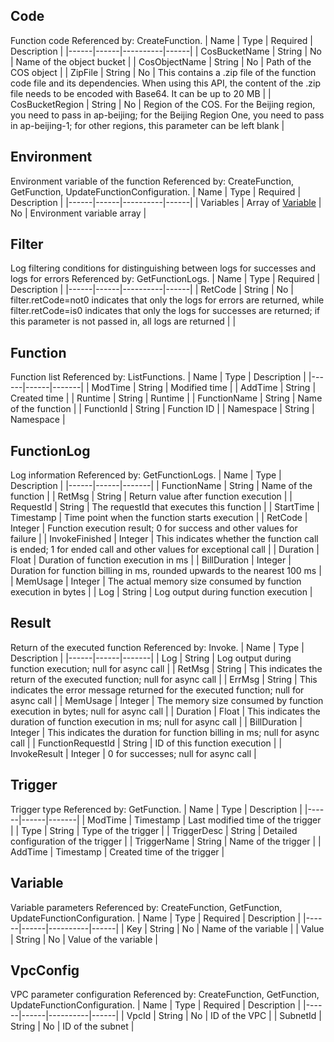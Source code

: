## Code
Function code
Referenced by: CreateFunction.
| Name | Type | Required | Description |
|------|------|----------|------|
| CosBucketName | String | No | Name of the object bucket |
| CosObjectName | String | No | Path of the COS object |
| ZipFile | String | No | This contains a .zip file of the function code file and its dependencies. When using this API, the content of the .zip file needs to be encoded with Base64. It can be up to 20 MB |
| CosBucketRegion | String | No | Region of the COS. For the Beijing region, you need to pass in ap-beijing; for the Beijing Region One, you need to pass in ap-beijing-1; for other regions, this parameter can be left blank |
## Environment
Environment variable of the function
Referenced by: CreateFunction, GetFunction, UpdateFunctionConfiguration.
| Name | Type | Required | Description |
|------|------|----------|------|
| Variables | Array of [Variable](#Variable) | No | Environment variable array |
## Filter
Log filtering conditions for distinguishing between logs for successes and logs for errors
Referenced by: GetFunctionLogs.
| Name | Type | Required | Description |
|------|------|----------|------|
| RetCode | String | No | filter.retCode=not0 indicates that only the logs for errors are returned, while filter.retCode=is0 indicates that only the logs for successes are returned; if this parameter is not passed in, all logs are returned | |
## Function
Function list
Referenced by: ListFunctions.
| Name | Type | Description |
|------|------|-------|
| ModTime | String | Modified time |
| AddTime | String | Created time |
| Runtime | String | Runtime |
| FunctionName | String | Name of the function |
| FunctionId | String | Function ID |
| Namespace | String | Namespace |
## FunctionLog
Log information
Referenced by: GetFunctionLogs.
| Name | Type | Description |
|------|------|-------|
| FunctionName | String | Name of the function |
| RetMsg | String | Return value after function execution |
| RequestId | String | The requestId that executes this function |
| StartTime | Timestamp | Time point when the function starts execution |
| RetCode | Integer | Function execution result; 0 for success and other values for failure |
| InvokeFinished | Integer | This indicates whether the function call is ended; 1 for ended call and other values for exceptional call |
| Duration | Float | Duration of function execution in ms |
| BillDuration | Integer | Duration for function billing in ms, rounded upwards to the nearest 100 ms |
| MemUsage | Integer | The actual memory size consumed by function execution in bytes |
| Log | String | Log output during function execution |
## Result
Return of the executed function
Referenced by: Invoke.
| Name | Type | Description |
|------|------|-------|
| Log | String | Log output during function execution; null for async call |
| RetMsg | String | This indicates the return of the executed function; null for async call |
| ErrMsg | String | This indicates the error message returned for the executed function; null for async call |
| MemUsage | Integer | The memory size consumed by function execution in bytes; null for async call |
| Duration | Float | This indicates the duration of function execution in ms; null for async call |
| BillDuration | Integer | This indicates the duration for function billing in ms; null for async call |
| FunctionRequestId | String | ID of this function execution |
| InvokeResult | Integer | 0 for successes; null for async call |
## Trigger
Trigger type
Referenced by: GetFunction.
| Name | Type | Description |
|------|------|-------|
| ModTime | Timestamp | Last modified time of the trigger |
| Type | String | Type of the trigger |
| TriggerDesc | String | Detailed configuration of the trigger |
| TriggerName | String | Name of the trigger |
| AddTime | Timestamp | Created time of the trigger |
## Variable
Variable parameters
Referenced by: CreateFunction, GetFunction, UpdateFunctionConfiguration.
| Name | Type | Required | Description |
|------|------|----------|------|
| Key | String | No | Name of the variable |
| Value | String | No | Value of the variable |
## VpcConfig
VPC parameter configuration
Referenced by: CreateFunction, GetFunction, UpdateFunctionConfiguration.
| Name | Type | Required | Description |
|------|------|----------|------|
| VpcId | String | No | ID of the VPC |
| SubnetId | String | No | ID of the subnet |

